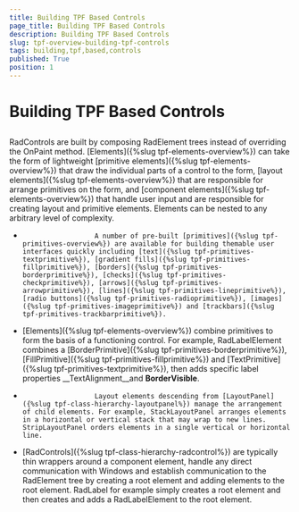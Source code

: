 ```yaml
---
title: Building TPF Based Controls
page_title: Building TPF Based Controls
description: Building TPF Based Controls
slug: tpf-overview-building-tpf-controls
tags: building,tpf,based,controls
published: True
position: 1
---
```


# Building TPF Based Controls



## 

RadControls are built by composing RadElement trees instead of overriding the OnPaint method. [Elements]({%slug tpf-elements-overview%}) can take the form of lightweight [primitive elements]({%slug tpf-elements-overview%}) that draw the individual parts of a control to the form, [layout elements]({%slug tpf-elements-overview%}) that are responsible for arrange primitives on the form, and [component elements]({%slug tpf-elements-overview%}) that handle user input and are responsible for creating layout and primitive elements. Elements can be nested to any arbitrary level of complexity.
				

* 
						A number of pre-built [primitives]({%slug tpf-primitives-overview%}) are available for building themable user interfaces quickly including [text]({%slug tpf-primitives-textprimitive%}), [gradient fills]({%slug tpf-primitives-fillprimitive%}), [borders]({%slug tpf-primitives-borderprimitive%}), [checks]({%slug tpf-primitives-checkprimitive%}), [arrows]({%slug tpf-primitives-arrowprimitive%}), [lines]({%slug tpf-primitives-lineprimitive%}), [radio buttons]({%slug tpf-primitives-radioprimitive%}), [images]({%slug tpf-primitives-imageprimitive%}) and [trackbars]({%slug tpf-primitives-trackbarprimitive%}).  
					

* [Elements]({%slug tpf-elements-overview%}) combine primitives to form the basis of a functioning control. For example, RadLabelElement combines a [BorderPrimitive]({%slug tpf-primitives-borderprimitive%}), [FillPrimitive]({%slug tpf-primitives-fillprimitive%}) and [TextPrimitive]({%slug tpf-primitives-textprimitive%}), then adds specific label properties __TextAlignment__and __BorderVisible__.
					

* 
						Layout elements descending from [LayoutPanel]({%slug tpf-class-hierarchy-layoutpanel%}) manage the arrangement of child elements. For example, StackLayoutPanel arranges elements in a horizontal or vertical stack that may wrap to new lines. StripLayoutPanel orders elements in a single vertical or horizontal line. 
					

* [RadControls]({%slug tpf-class-hierarchy-radcontrol%}) are typically thin wrappers around a component element, handle any direct communication with Windows and establish communication to the RadElement tree by creating a root element and adding elements to the root element. RadLabel for example simply creates a root element and then creates and adds a RadLabelElement to the root element.
					



